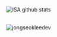 <div align=center>
  
<!--

### Hi there 👋

**jongseokleedev/jongseokleedev** is a ✨ _special_ ✨ repository because its `README.md` (this file) appears on your GitHub profile.

Here are some ideas to get you started:

- 🔭 I’m currently working on ...
- 🌱 I’m currently learning ...
- 👯 I’m looking to collaborate on ...
- 🤔 I’m looking for help with ...
- 💬 Ask me about ...
- 📫 How to reach me: ...
- 😄 Pronouns: ...
- ⚡ Fun fact: ...

[![Solved.ac Profile](http://mazassumnida.wtf/api/v2/generate_badge?boj=jongseokleedev)](https://solved.ac/jongseokleedev/)
 -->
  
<br/>

![ISA github stats](https://github-readme-stats.vercel.app/api/?username=jongseokleedev&count_private=true&show_icons=true&theme=radical)
  
<br/>
  
<img src="https://github-readme-stats.vercel.app/api/top-langs?username=jongseokleedev&show_icons=true&layout=compact&locale=en" alt="jongseokleedev" />
  
</div>
